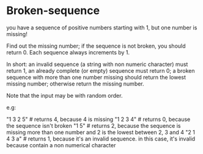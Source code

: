 # Broken-sequence
you have a sequence of positive numbers starting with 1, but one number is missing!

Find out the missing number; if the sequence is not broken, you should return 0. Each sequence always increments by 1.

In short: an invalid sequence (a string with non numeric character) must return 1, 
an already complete (or empty) sequence must return 0; a broken sequence with more than 
one number missing should return the lowest missing number; otherwise return the missing number.

Note that the input may be with random order.

e.g:

"1 3 2 5" # returns 4, because 4 is missing
"1 2 3 4" # returns 0, because the sequence isn't broken
"1 5" # returns 2, because the sequence is missing more than one number and 2 is the lowest between 2, 3 and 4
"2 1 4 3 a" # returns 1, because it's an invalid sequence. in this case, it's invalid because contain a non numerical character
